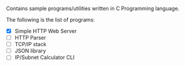 Contains sample programs/utilities written in C Programming language.

The following is the list of programs:
- [x] Simple HTTP Web Server
- [ ] HTTP Parser
- [ ] TCP/IP stack
- [ ] JSON library
- [ ] IP/Subnet Calculator CLI
